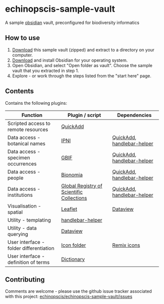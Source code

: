 # echinopscis-sample-vault
A sample [obsidian](https://obsidian.md) vault, preconfigured for biodiversity informatics

## How to use

1. [Download](https://github.com/echinopscis/echinopscis-sample-vault/releases/download/v0.0.1/echinopscis.zip) this sample vault (zipped) and extract to a directory on your computer.
1. [Download](https://obsidian.md/download) and install Obsidian for your operating system. 
1. Open Obsidian, and select "Open folder as vault". Choose the sample vault that you extracted in step 1.
1. Explore - or work through the steps listed from the "start here" page.

## Contents

Contains the following plugins:

|Function |Plugin / script | Dependencies |
|-|-|-|
|Scripted access to remote resources |[QuickAdd](https://github.com/chhoumann/quickadd)| |
|Data access - botanical names | [IPNI](https://github.com/echinopscis/echinopscis-quickadd/blob/main/README.md#ipni) | [QuickAdd](https://github.com/chhoumann/quickadd), [handlebar-helper](https://github.com/echinopscis/obsidian-handlebar-helper-plugin) |
|Data access - specimen occurrences | [GBIF](https://github.com/echinopscis/echinopscis-quickadd/blob/main/README.md#gbif) | [QuickAdd](https://github.com/chhoumann/quickadd), [handlebar-helper](https://github.com/echinopscis/obsidian-handlebar-helper-plugin) |
|Data access - people | [Bionomia](https://github.com/echinopscis/echinopscis-quickadd/blob/main/README.md#bionomia) | [QuickAdd](https://github.com/chhoumann/quickadd), [handlebar-helper](https://github.com/echinopscis/obsidian-handlebar-helper-plugin) |
|Data access - institutions | [Global Registry of Scientific Collections](https://github.com/echinopscis/echinopscis-quickadd/blob/main/README.md#grscicoll) | [QuickAdd](https://github.com/chhoumann/quickadd), [handlebar-helper](https://github.com/echinopscis/obsidian-handlebar-helper-plugin) |
|Visualisation - spatial | [Leaflet](https://github.com/valentine195/obsidian-leaflet-plugin) | [Dataview](https://github.com/blacksmithgu/obsidian-dataview) |
|Utility - templating | [handlebar-helper](https://github.com/echinopscis/obsidian-handlebar-helper-plugin) | |
|Utility - data querying | [Dataview](https://github.com/blacksmithgu/obsidian-dataview)| |
|User interface - folder differentiation | [Icon folder](https://github.com/FlorianWoelki/obsidian-icon-folder) |[Remix icons](https://remixicon.com/) |
|User interface - definition of terms | [Dictionary](https://github.com/phibr0/obsidian-dictionary) | |

## Contributing

Comments are welcome - please use the github issue tracker associated with this project: [echinopscis/echinopscis-sample-vault/issues](https://github.com/echinopscis/echinopscis-sample-vault/issues)
